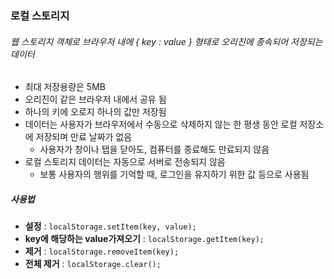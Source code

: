 ### 로컬 스토리지

###### 웹 스토리지 객체로 브라우저 내에 { key : value } 형태로 오리진에 종속되어 저장되는 데이터

- 최대 저장용량은 5MB
- 오리진이 같은 브라우저 내에서 공유 됨
- 하나의 키에 오로지 하나의 값만 저장됨
- 데이터는 사용자가 브라우저에서 수동으로 삭제하지 않는 한 평생 동안 로컬 저장소에 저장되며 만료 날짜가 없음
  - 사용자가 창이나 탭을 닫아도, 컴퓨터를 종료해도 만료되지 않음
- 로컬 스토리지 데이터는 자동으로 서버로 전송되지 않음
  - 보통 사용자의 행위를 기억할 때, 로그인을 유지하기 위한 값 등으로 사용됨

##### 사용법

- **설정** : `localStorage.setItem(key, value);`
- **key에 해당하는 value가져오기** : `localStorage.getItem(key);`
- **제거** : `localStorage.removeItem(key);`
- **전체 제거** : `localStorage.clear();`
